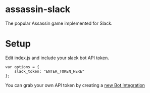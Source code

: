 # assassin-slack

The popular Assassin game implemented for Slack.

# Setup

Edit index.js and include your slack bot API token.

```
var options = {
	slack_token: "ENTER_TOKEN_HERE"
};
```

You can grab your own API token by creating a [new Bot Integration](https://slack.com/services/new/bot)
